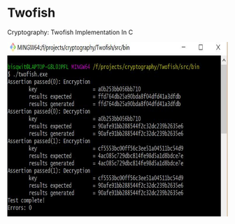 # Twofish
Cryptography: Twofish Implementation In C

<p align="center">
<img src="3.JPG" height=400 />
</p>
